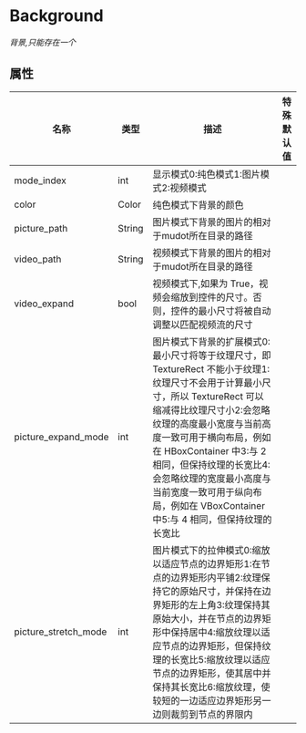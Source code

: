 # **Background**
*背景,只能存在一个*
## **属性**

|名称|类型|描述|特殊默认值|
|-----|-----|-----|-----------------------|
|mode_index|int|显示模式0:纯色模式1:图片模式2:视频模式||
|color|Color|纯色模式下背景的颜色||
|picture_path|String|图片模式下背景的图片的相对于mudot所在目录的路径||
|video_path|String|视频模式下背景的图片的相对于mudot所在目录的路径||
|video_expand|bool|视频模式下,如果为 True，视频会缩放到控件的尺寸。否则，控件的最小尺寸将被自动调整以匹配视频流的尺寸||
|picture_expand_mode|int|图片模式下背景的扩展模式0:最小尺寸将等于纹理尺寸，即 TextureRect 不能小于纹理1:纹理尺寸不会用于计算最小尺寸，所以 TextureRect 可以缩减得比纹理尺寸小2:会忽略纹理的高度最小宽度与当前高度一致可用于横向布局，例如在 HBoxContainer 中3:与 2 相同，但保持纹理的长宽比4:会忽略纹理的宽度最小高度与当前宽度一致可用于纵向布局，例如在 VBoxContainer 中5:与 4 相同，但保持纹理的长宽比||
|picture_stretch_mode|int|图片模式下的拉伸模式0:缩放以适应节点的边界矩形1:在节点的边界矩形内平铺2:纹理保持它的原始尺寸，并保持在边界矩形的左上角3:纹理保持其原始大小，并在节点的边界矩形中保持居中4:缩放纹理以适应节点的边界矩形，但保持纹理的长宽比5:缩放纹理以适应节点的边界矩形，使其居中并保持其长宽比6:缩放纹理，使较短的一边适应边界矩形另一边则裁剪到节点的界限内||

